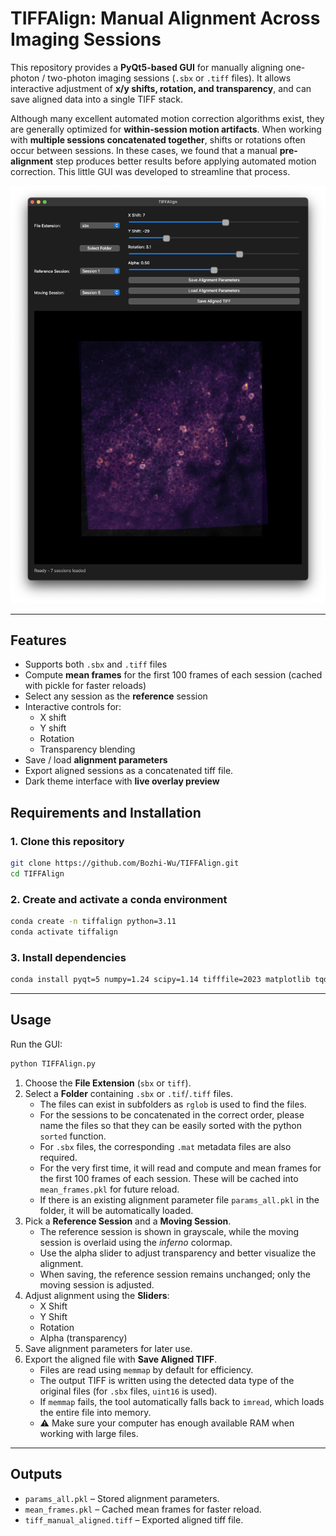 # TIFFAlign: Manual Alignment Across Imaging Sessions

This repository provides a **PyQt5-based GUI** for manually aligning one-photon / two-photon imaging sessions (`.sbx` or `.tiff` files). It allows interactive adjustment of **x/y shifts, rotation, and transparency**, and can save aligned data into a single TIFF stack.

Although many excellent automated motion correction algorithms exist, they are generally optimized for **within-session motion artifacts**. When working with **multiple sessions concatenated together**, shifts or rotations often occur between sessions. In these cases, we found that a manual **pre-alignment** step produces better results before applying automated motion correction. This little GUI was developed to streamline that process.

![GUI Screenshot](preview/GUI_sample.png)

---

## Features

- Supports both `.sbx` and `.tiff` files
- Compute **mean frames** for the first 100 frames of each session (cached with pickle for faster reloads)
- Select any session as the **reference** session
- Interactive controls for:
  - X shift  
  - Y shift  
  - Rotation  
  - Transparency blending
- Save / load **alignment parameters**
- Export aligned sessions as a concatenated tiff file.
- Dark theme interface with **live overlay preview**


## Requirements and Installation

### 1. Clone this repository
```bash
git clone https://github.com/Bozhi-Wu/TIFFAlign.git
cd TIFFAlign
```

### 2. Create and activate a conda environment
```bash
conda create -n tiffalign python=3.11
conda activate tiffalign
```

### 3. Install dependencies
```bash
conda install pyqt=5 numpy=1.24 scipy=1.14 tifffile=2023 matplotlib tqdm -c conda-forge
```

---

## Usage

Run the GUI:

```bash
python TIFFAlign.py
```
1. Choose the **File Extension** (`sbx` or `tiff`).
2. Select a **Folder** containing `.sbx` or `.tif`/`.tiff` files. 
   - The files can exist in subfolders as `rglob` is used to find the files.
   - For the sessions to be concatenated in the correct order, please name the files so that they can be easily sorted with the python `sorted` function.
   - For `.sbx` files, the corresponding `.mat` metadata files are also required.
   - For the very first time, it will read and compute and mean frames for the first 100 frames of each session. These will be cached into `mean_frames.pkl` for future reload.
   - If there is an existing alignment parameter file `params_all.pkl` in the folder, it will be automatically loaded.
3. Pick a **Reference Session** and a **Moving Session**.
   - The reference session is shown in grayscale, while the moving session is overlaid using the *inferno* colormap.  
   - Use the alpha slider to adjust transparency and better visualize the alignment.  
   - When saving, the reference session remains unchanged; only the moving session is adjusted.  
4. Adjust alignment using the **Sliders**:
   - X Shift
   - Y Shift
   - Rotation
   - Alpha (transparency)
5. Save alignment parameters for later use.
6. Export the aligned file with **Save Aligned TIFF**.  
   - Files are read using `memmap` by default for efficiency.  
   - The output TIFF is written using the detected data type of the original files (for `.sbx` files, `uint16` is used).  
   - If `memmap` fails, the tool automatically falls back to `imread`, which loads the entire file into memory.  
   - ⚠️ Make sure your computer has enough available RAM when working with large files.  

---

## Outputs

- `params_all.pkl` – Stored alignment parameters.  
- `mean_frames.pkl` – Cached mean frames for faster reload.  
- `tiff_manual_aligned.tiff` – Exported aligned tiff file. 
